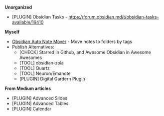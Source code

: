 **Unorganized**
- [PLUGIN] Obsidian Tasks - https://forum.obsidian.md/t/obsidian-tasks-available/16410

**Myself**
- [Obsidian Auto Note Mover](https://github.com/farux/obsidian-auto-note-mover) - Move notes to folders by tags
- Publish Alternatives: 
	- [CHECK] Starred in Github, and Awesome Obsidian in Awesome Awesomes
	- [TOOL] obsidian-zola
	- [TOOL] Quartz
	- [TOOL] Neuron/Emanote
	- [PLUGIN] Digital Gardern Plugin

**From Medium articles**
- [PLUGIN] Advanced Slides
- [PLUGIN] Advanced Tables
- [PLUGIN] Calendar